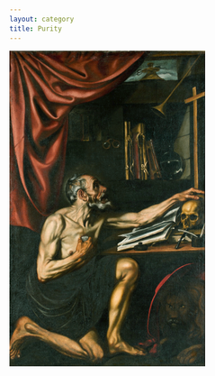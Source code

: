 ```yaml
---
layout: category
title: Purity
---
```


<img alt="‘Blessed are the pure in heart, for they will see God.’ Matthew 5:8" src="/_images/Purity.png?raw=true"/>
